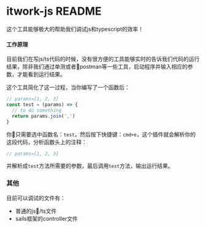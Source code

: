 # itwork-js README
这个工具能够极大的帮助我们调试js和typescript的效率！

#### 工作原理
目前我们在写js/ts代码的时候，没有很方便的工具能够实时的告诉我们代码的运行结果，除非我们通过单测或者postman等一些工具，启动程序并输入相应的参数，才能看到运行结果。

这个工具简化了这一过程，当你编写了一个函数后：
```javascript
// params=[1, 2, 3]
const test = (params) => {
  // to do something
  return params.join(',')
}
```

你只需要选中函数名：`test`，然后按下快捷键：`cmd+e`，这个插件就会解析你的这段代码，分析函数头上的注释：
```javascript
// params=[1, 2, 3]
```

并解析成`test`方法所需要的参数，最后调用`test`方法，输出运行结果。

### 其他

目前可以调试的文件有：
* 普通的js/ts文件
* sails框架的controller文件